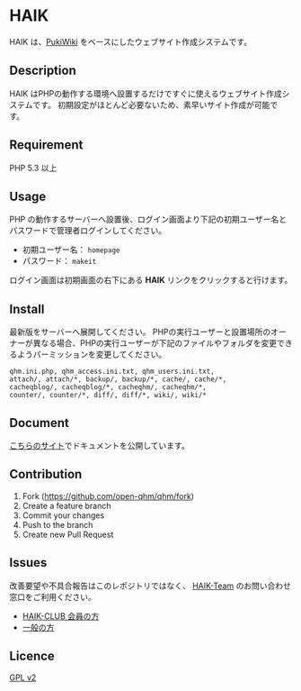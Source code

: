 HAIK
====

HAIK は、[PukiWiki][pukiwiki] をベースにしたウェブサイト作成システムです。

## Description

HAIK はPHPの動作する環境へ設置するだけですぐに使えるウェブサイト作成システムです。
初期設定がほとんど必要ないため、素早いサイト作成が可能です。


## Requirement

PHP 5.3 以上

## Usage

PHP の動作するサーバーへ設置後、ログイン画面より下記の初期ユーザー名とパスワードで管理者ログインしてください。

- 初期ユーザー名： `homepage`
- パスワード： `makeit`

ログイン画面は初期画面の右下にある **HAIK** リンクをクリックすると行けます。


## Install

最新版をサーバーへ展開してください。
PHPの実行ユーザーと設置場所のオーナーが異なる場合、PHPの実行ユーザーが下記のファイルやフォルダを変更できるようパーミッションを変更してください。

```
qhm.ini.php, qhm_access.ini.txt, qhm_users.ini.txt,
attach/, attach/*, backup/, backup/*, cache/, cache/*,
cacheqblog/, cacheqblog/*, cacheqhm/, cacheqhm/*,
counter/, counter/*, diff/, diff/*, wiki/, wiki/*
```

## Document

[こちらのサイト](https://haik-cms.jp/)でドキュメントを公開しています。


## Contribution

1. Fork (<https://github.com/open-qhm/qhm/fork>)
2. Create a feature branch
3. Commit your changes
4. Push to the branch
5. Create new Pull Request


## Issues

改善要望や不具合報告はこのレポジトリではなく、 [HAIK-Team](https://haik-cms.jp/) のお問い合わせ窓口をご利用ください。

- [HAIK-CLUB 会員の方](http://club.haik-cms.jp/index.php?report-form)
- [一般の方](https://haik-cms.jp/index.php?contact)

## Licence

[GPL v2][license]


[pukiwiki]: http://pukiwiki.osdn.jp/
[hokuken]: http://www.hokuken.com/
[license]: https://github.com/open-qhm/qhm/blob/master/LICENSE
[openqhm]: http://www.open-qhm.net/
[haik-cms]: https://haik-cms.jp/
[haik-cms-man]: http://manual.haik-cms.jp/
[qhm-installer]: https://github.com/open-qhm/qhm-installer
